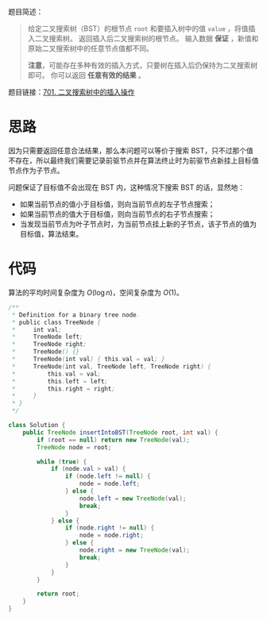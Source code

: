 题目简述：

> 给定二叉搜索树（BST）的根节点 `root` 和要插入树中的值 `value` ，将值插入二叉搜索树。 返回插入后二叉搜索树的根节点。 输入数据 **保证** ，新值和原始二叉搜索树中的任意节点值都不同。
>
> **注意**，可能存在多种有效的插入方式，只要树在插入后仍保持为二叉搜索树即可。 你可以返回 **任意有效的结果** 。

题目链接：[701. 二叉搜索树中的插入操作](https://leetcode.cn/problems/insert-into-a-binary-search-tree/)

# 思路

因为只需要返回任意合法结果，那么本问题可以等价于搜索 BST，只不过那个值不存在，所以最终我们需要记录前驱节点并在算法终止时为前驱节点新挂上目标值节点作为子节点。

问题保证了目标值不会出现在 BST 内，这种情况下搜索 BST 的话，显然地：

- 如果当前节点的值小于目标值，则向当前节点的左子节点搜索；
- 如果当前节点的值大于目标值，则向当前节点的右子节点搜索；
- 当发现当前节点为叶子节点时，为当前节点挂上新的子节点，该子节点的值为目标值，算法结束。

# 代码

算法的平均时间复杂度为 $O(\log n)$，空间复杂度为 $O(1)$。

```java
/**
 * Definition for a binary tree node.
 * public class TreeNode {
 *     int val;
 *     TreeNode left;
 *     TreeNode right;
 *     TreeNode() {}
 *     TreeNode(int val) { this.val = val; }
 *     TreeNode(int val, TreeNode left, TreeNode right) {
 *         this.val = val;
 *         this.left = left;
 *         this.right = right;
 *     }
 * }
 */

class Solution {
    public TreeNode insertIntoBST(TreeNode root, int val) {
        if (root == null) return new TreeNode(val);
        TreeNode node = root;

        while (true) {
            if (node.val > val) {
                if (node.left != null) {
                    node = node.left;
                } else {
                    node.left = new TreeNode(val);
                    break;
                }
            } else {
                if (node.right != null) {
                    node = node.right;
                } else {
                    node.right = new TreeNode(val);
                    break;
                }
            }
        }

        return root;
    }
}
```

